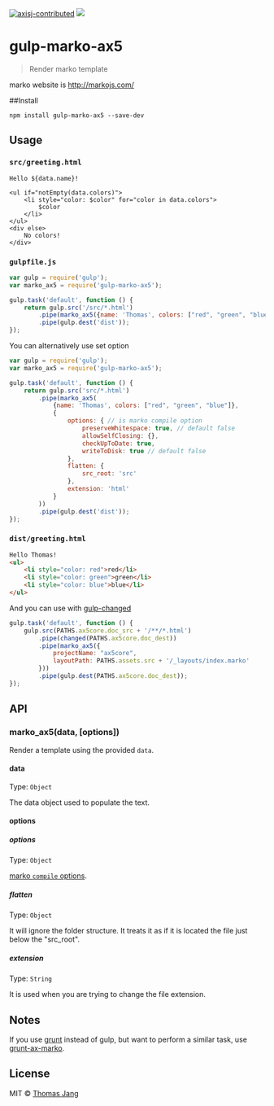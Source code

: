 [![axisj-contributed](https://img.shields.io/badge/AXISJ.com-Contributed-green.svg)](https://github.com/axisj) ![](https://img.shields.io/badge/Seowoo-Mondo&Thomas-red.svg)

# gulp-marko-ax5

> Render marko template

marko website is http://markojs.com/


##Install

```shell
npm install gulp-marko-ax5 --save-dev
```

## Usage

### `src/greeting.html`

```erb
Hello ${data.name}!

<ul if="notEmpty(data.colors)">
    <li style="color: $color" for="color in data.colors">
        $color
    </li>
</ul>
<div else>
    No colors!
</div>
```

### `gulpfile.js`

```js
var gulp = require('gulp');
var marko_ax5 = require('gulp-marko-ax5');

gulp.task('default', function () {
	return gulp.src('/src/*.html')
        .pipe(marko_ax5({name: 'Thomas', colors: ["red", "green", "blue"]}))
        .pipe(gulp.dest('dist'));
});
```

You can alternatively use set option

```js
var gulp = require('gulp');
var marko_ax5 = require('gulp-marko-ax5');

gulp.task('default', function () {
	return gulp.src('src/*.html')
        .pipe(marko_ax5(
            {name: 'Thomas', colors: ["red", "green", "blue"]},
            {
                options: { // is marko compile option
                    preserveWhitespace: true, // default false
                    allowSelfClosing: {},
                    checkUpToDate: true,
                    writeToDisk: true // default false
                },
                flatten: {
                    src_root: 'src'
                },
                extension: 'html'
            }
        ))
        .pipe(gulp.dest('dist'));
});
```


### `dist/greeting.html`

```html
Hello Thomas!
<ul>
    <li style="color: red">red</li>
    <li style="color: green">green</li>
    <li style="color: blue">blue</li>
</ul>
```

And you can use with [gulp-changed](https://github.com/sindresorhus/gulp-changed)

```js
gulp.task('default', function () {
    gulp.src(PATHS.ax5core.doc_src + '/**/*.html')
        .pipe(changed(PATHS.ax5core.doc_dest))
        .pipe(marko_ax5({
            projectName: "ax5core",
            layoutPath: PATHS.assets.src + '/_layouts/index.marko'
        }))
        .pipe(gulp.dest(PATHS.ax5core.doc_dest));
});
```


## API

### marko_ax5(data, [options])

Render a template using the provided `data`.

#### data

Type: `Object`

The data object used to populate the text.

#### options


##### options

Type: `Object`

[marko `compile` options](http://markojs.com/docs/marko/javascript-api/#defaultoptions).


##### flatten

Type: `Object`

It will ignore the folder structure. It treats it as if it is located the file just below the "src_root".

##### extension

Type: `String`

It is used when you are trying to change the file extension.

## Notes

If you use [grunt](http://gruntjs.com) instead of gulp, but want to perform a similar task, use [grunt-ax-marko](https://github.com/thomasJang/grunt-ax-marko).


## License

MIT © [Thomas Jang](https://axisj.com)
